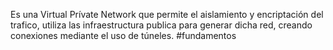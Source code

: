 Es una Virtual Prívate Network que permite el aislamiento y encriptación del trafico, utiliza las infraestructura publica para generar dicha red, creando conexiones mediante el uso de túneles.
#fundamentos 